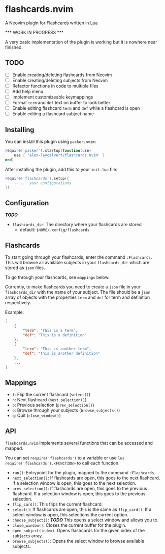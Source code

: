 # flashcards.nvim

A Neovim plugin for Flashcards written in Lua

*** WORK IN PROGRESS ***

A very basic implementation of the plugin is working but it
is nowhere near finished.

## TODO

- [ ] Enable creating/deleting flashcards from Neovim
- [ ] Enable creating/deleting subjects from Neovim
- [ ] Refactor functions in code to multiple files
- [ ] Add help menu
- [ ] Implement customizeable keymappings
- [ ] Format `term` and `def` text on buffer to look better
- [ ] Enable editing flashcard `term` and `def` while a flashcard is open
- [ ] Enable editing a flashcard subject name

## Installing

You can install this plugin using `packer.nvim`:

```lua
require('packer').startup(function(use)
    use { 'alex-laycalvert/flashcards.nvim' }
end)
```

After installing the plugin, add this to your `init.lua` file:

```lua
require('flashcards').setup({
    -- ... your configurations
})
```

## Configuration

***TODO***

- `flashcards_dir`: The directory where your flashcards are stored
    - default: `$HOME/.config/flashcards`

## Flashcards

To start going through your flashcards, enter the command `:Flashcards`.
This will browse all available subjects in your `flashcards_dir` which
are stored as `json` files.

To go through your flashcards, see `mappings` below.

Currently, to make flashcards you need to create a `json`
file in your `flashcards_dir` with the name of your subject.
The file should be a `json` array of objects with the properties
`term` and `def` for term and definition  respectively.

Example:

```json
[
    {
        "term": "This is a term",
        "def": "This is a definition"
    },
    {
        "term": "This is another term",
        "def": "This is another definition"
    },
    ...
]
```

## Mappings

- `f`: Flip the current flashcard (`select()`)
- `n`: Next flashcard (`next_selection()`)
- `b`: Previous selection (`prev_selection()`)
- `o`: Browse through your subjects (`browse_subjects()`)
- `q`: Quit (`close_window()`)

## API

`flashcards.nvim` implements several functions that can be accessed and mapped.

You can set `require('flashcards')` to a variable or use `lua require('flashcards').<FUNCTION>`
to call each function.

- `run()`: Entrypoint for the plugin, mapped to the command `:Flashcards`.
- `next_selection()`: If flashcards are open, this goes to the next flashcard. If a selection window is open, this goes to the next selection.
- `prev_selection()`: If flashcards are open, this goes to the previous flashcard. If a selection window is open, this goes to the previous selection.
- `flip_card()`: This flips the current flashcard.
- `select()`: If flashcards are open, this is the same as `flip_card()`. If a select window is open, this selections the current option.
- `choose_subject()`: ***TODO*** This opens a select window and allows you to.
- `close_window()`: Closes the current buffer for the plugin.
- `open_subject(index)`: Opens flashcards for the given index of the `subjects` array.
- `browse_subjects()`: Opens the select window to browse available subjects.
